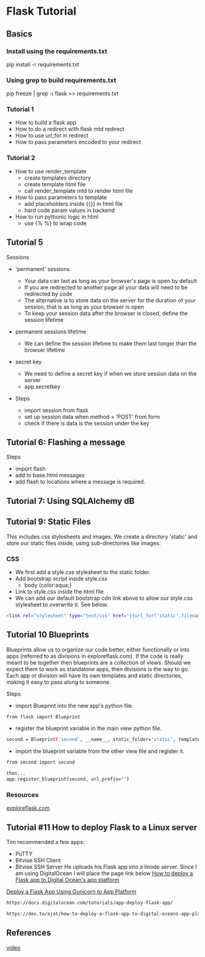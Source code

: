# Flask Tutorial

## Basics

### Install using the requirements.txt

pip install -r requirements.txt

### Using grep to build requirements.txt

pip freeze | grep -i flask >> requirements.txt

### Tutorial 1

- How to build a flask app
- How to do a redirect with flask mtd redirect
- How to use url_for in redirect
- How to pass parameters encoded to your redirect

### Tutorial 2

- How to use render_template
  - create templates directory
  - create template html file
  - call render_template mtd to render html file
- How to pass parameters to template
  - add placeholders inside {{}} in html file
  - hard code param values in backend
- How to run pythonic logic in html
  - use {% %} to wrap code

## Tutorial 5

Sessions

- 'permanent' sessions
  - Your data can last as long as your browser's page is open by default
  - If you are redirected to another page all your data will need to be redirected by code
  - The alternative is to store data on the server for the duration of your session, that is as long as your browser is open
  - To keep your session data after the browser is closed, define the session lifetime
- permanent sessions lifetime
  - We can define the session lifetime to make them last longer than the browser lifetime
- secret key
  - We need to define a secret key if when we store session data on the server
  - app.secretkey

- Steps
  - import session from flask
  - set up session data when method = 'POST' from form
  - check if there is data is the session under the key

## Tutorial 6: Flashing a message

Steps

- import flash
- add to base.html messages
- add flash to locations where a message is required.

## Tutorial 7: Using SQLAlchemy dB

## Tutorial 9: Static Files

This includes css stylesheets and images.
We create a directory 'static' and store our static files inside, using sub-directories like images.

### CSS

- We first add a style.css stylesheet to the static folder.
- Add bootstrap script inside style.css
  - body {color:aqua;}
- Link to style.css inside the html file
- We can add our default bootstrap cdn link above to allow our style.css stylesheet to overwrite it. See below.
  
```bash
<link rel="stylesheet" type="text/css" href="{{url_for('static',filename='style.css')}}">
```

## Tutorial 10 Blueprints

Blueprints allow us to organize our code better, either functionally or into apps (referred to as divisions in exploreflask.com).  If the code is really meant to be together then blueprints are a collection of views.  Should we expect them to work as standalone apps, then divisions is the way to go.  Each app or division will have its own templates and static directories, making it easy to pass along to someone.

Steps

- import Blueprint into the new app's python file.

```bash
from flask import Blueprint
```

- register the blueprint variable in the main view python file.

```bash
second = Blueprint('second', __name__, static_folder='static', template_folder='templates')
```

- import the blueprint variable from the other view file and register it.

```bash
from second import second

then...
app.register_blueprint(second, url_prefix="")
```

### Resources

[exploreflask.com](https://exploreflask.com/en/latest/blueprints.html)

## Tutorial #11 How to deploy Flask to a Linux server

Tim recommended a few apps:

- PuTTY
- Bitvise SSH Client
- Bitvise SSH Server
He uploads his Flask app into a linode server.
Since I am using DigitalOcean I will place the page link below
[How to deploy a Flask app to Digital Ocean's app platform](https://dev.to/ajot/how-to-deploy-a-flask-app-to-digital-oceans-app-platform-goc)

[Deploy a Flask App Using Gunicorn to App Platform](https://docs.digitalocean.com/tutorials/app-deploy-flask-app/)

```bash
https://docs.digitalocean.com/tutorials/app-deploy-flask-app/

https://dev.to/ajot/how-to-deploy-a-flask-app-to-digital-oceans-app-platform-goc
```

## References

[video](https://www.youtube.com/watch?v=mqhxxeeTbu0)
